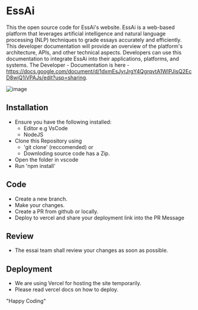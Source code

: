 # EssAi
This the open source code for EssAi's website.
EssAi is a web-based platform that leverages artificial intelligence and natural language processing (NLP) techniques to grade essays accurately and efficiently. This developer documentation will provide an overview of the platform's architecture, APIs, and other technical aspects. Developers can use this documentation to integrate EssAi into their applications, platforms, and systems.
The Developer - Documentation is here - https://docs.google.com/document/d/1dxmEsJyrJrgY4QgrqvtA1WIPJisQ2EcD8wjQ1iVPAJs/edit?usp=sharing.

![image](https://github.com/Ess-ai/essai/assets/54236546/11d72eae-3a60-4d0f-ac69-5b1098fc2a41)

## Installation
- Ensure you have the following installed:
  - Editor e.g VsCode
  - NodeJS
- Clone this Repository using 
  - 'git clone' (reccomended) or
  - Downloding source code has a Zip.
- Open the folder in vscode
- Run 'npm install'

## Code
- Create a new branch.
- Make your changes.
- Create a PR from github or locally.
- Deploy  to vercel and share your deployment link into the PR Message

## Review
- The essai team shall review your changes as soon as possible.

## Deployment
- We are using Vercel for hosting the site temporarily.
- Please read vercel docs on how to deploy.

"Happy Coding"

